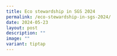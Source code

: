 ```yaml
---
title: Eco stewardship in SGS 2024
permalink: /eco-stewardship-in-sgs-2024/
date: 2024-05-23
layout: post
description: ""
image: ""
variant: tiptap
---
```

